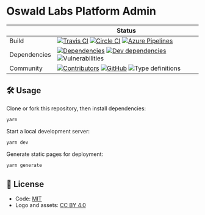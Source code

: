 # Oswald Labs Platform Admin

|  | Status |
| - | - |
| Build | [![Travis CI](https://img.shields.io/travis/OswaldLabsOpenSource/platform-v3?label=Travis%20CI)](https://travis-ci.org/OswaldLabsOpenSource/platform-v3) [![Circle CI](https://img.shields.io/circleci/build/github/OswaldLabsOpenSource/platform-v3?label=Circle%20CI)](https://circleci.com/gh/OswaldLabsOpenSource/platform-v3) [![Azure Pipelines](https://dev.azure.com/anandchowdhary0001/Oswald%20Labs%20Platform/_apis/build/status/OswaldLabsOpenSource.platform-v3?branchName=master)](https://dev.azure.com/anandchowdhary0001/Oswald%20Labs%20Platform/_build/latest?definitionId=7&branchName=master) |
| Dependencies | [![Dependencies](https://img.shields.io/david/OswaldLabsOpenSource/platform-v3.svg)](https://david-dm.org/OswaldLabsOpenSource/platform-v3) [![Dev dependencies](https://img.shields.io/david/dev/OswaldLabsOpenSource/platform-v3.svg)](https://david-dm.org/OswaldLabsOpenSource/platform-v3) ![Vulnerabilities](https://img.shields.io/snyk/vulnerabilities/github/OswaldLabsOpenSource/platform-v3.svg) |
| Community | [![Contributors](https://img.shields.io/github/contributors/OswaldLabsOpenSource/platform-v3.svg)](https://github.com/OswaldLabsOpenSource/platform-v3/graphs/contributors) [![GitHub](https://img.shields.io/github/license/OswaldLabsOpenSource/platform-v3.svg)](https://github.com/OswaldLabsOpenSource/platform-v3/blob/master/LICENSE) ![Type definitions](https://img.shields.io/badge/types-TypeScript-blue.svg) |

## 🛠 Usage

Clone or fork this repository, then install dependencies:

```bash
yarn
```

Start a local development server:

```bash
yarn dev
```

Generate static pages for deployment:

```bash
yarn generate
```

## 📄 License

- Code: [MIT](https://github.com/o15y/staart-ui/blob/master/LICENSE)
- Logo and assets: [CC BY 4.0](https://creativecommons.org/licenses/by/4.0/)
